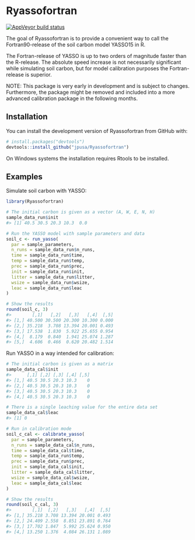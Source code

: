 
<!-- README.md is generated from README.Rmd. Please edit that file -->

# Ryassofortran

<!-- badges: start -->

<!-- [![Build Status](https://travis-ci.com/jpusa/Ryassofortran.svg?branch=master)](https://travis-ci.com/jpusa/Ryassofortran) -->

[![AppVeyor build
status](https://ci.appveyor.com/api/projects/status/github/jpusa/Ryassofortran?branch=master&svg=true)](https://ci.appveyor.com/project/jpusa/ryassofortran)
<!-- badges: end -->

The goal of Ryassofortran is to provide a convenient way to call the
Fortran90-release of the soil carbon model YASSO15 in R.

The Fortran-release of YASSO is up to two orders of magnitude faster
than the R-release. The absolute speed increase is not necessarily
significant while simulating soil carbon, but for model calibration
purposes the Fortran-release is superior.

NOTE: This package is very early in development and is subject to
changes. Furthermore, the package might be removed and included into a
more advanced calibration package in the following months.

## Installation

You can install the development version of Ryassofortran from GitHub
with:

``` r
# install.packages("devtools")
devtools::install_github("jpusa/Ryassofortran")
```

On Windows systems the installation requires Rtools to be installed.

## Examples

Simulate soil carbon with YASSO:

``` r
library(Ryassofortran)
```

``` r
# The initial carbon is given as a vector (A, W, E, N, H)
sample_data_run$init
#> [1] 40.5 30.5 20.3 10.3  0.0
```

``` r
# Run the YASSO model with sample parameters and data
soil_c <- run_yasso(
  par = sample_parameters,
  n_runs = sample_data_run$n_runs,
  time = sample_data_run$time,
  temp = sample_data_run$temp,
  prec = sample_data_run$prec,
  init = sample_data_run$init,
  litter = sample_data_run$litter,
  wsize = sample_data_run$wsize,
  leac = sample_data_run$leac
)

# Show the results
round(soil_c, 3)
#>        [,1]   [,2]   [,3]   [,4]  [,5]
#> [1,] 40.500 30.500 20.300 10.300 0.000
#> [2,] 35.218  3.708 13.394 20.001 0.493
#> [3,] 17.538  1.830  5.922 25.655 0.954
#> [4,]  8.179  0.840  1.941 25.074 1.287
#> [5,]  4.606  0.466  0.620 20.482 1.514
```

Run YASSO in a way intended for calibration:

``` r
# The initial carbon is given as a matrix
sample_data_cal$init
#>      [,1] [,2] [,3] [,4] [,5]
#> [1,] 40.5 30.5 20.3 10.3    0
#> [2,] 40.5 30.5 20.3 10.3    0
#> [3,] 40.5 30.5 20.3 10.3    0
#> [4,] 40.5 30.5 20.3 10.3    0
```

``` r
# There is a single leaching value for the entire data set
sample_data_cal$leac
#> [1] 0
```

``` r
# Run in calibration mode
soil_c_cal <- calibrate_yasso(
  par = sample_parameters,
  n_runs = sample_data_cal$n_runs,
  time = sample_data_cal$time,
  temp = sample_data_run$temp,
  prec = sample_data_run$prec,
  init = sample_data_cal$init,
  litter = sample_data_cal$litter,
  wsize = sample_data_cal$wsize,
  leac = sample_data_cal$leac
)

# Show the results
round(soil_c_cal, 3)
#>        [,1]  [,2]   [,3]   [,4]  [,5]
#> [1,] 35.218 3.708 13.394 20.001 0.493
#> [2,] 24.409 2.558  8.851 23.891 0.764
#> [3,] 17.702 1.847  5.992 25.624 0.950
#> [4,] 13.250 1.376  4.084 26.131 1.089
```
